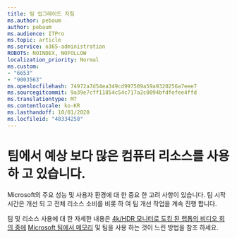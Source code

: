 ```yaml
---
title: 팀 업그레이드 지침
ms.author: pebaum
author: pebaum
ms.audience: ITPro
ms.topic: article
ms.service: o365-administration
ROBOTS: NOINDEX, NOFOLLOW
localization_priority: Normal
ms.custom:
- "6653"
- "9003563"
ms.openlocfilehash: 74972a7d54ea349cd997509a59a9320256a7eee7
ms.sourcegitcommit: 9a39e7cff11854c54c717a2c0094bfdfefee4ffd
ms.translationtype: MT
ms.contentlocale: ko-KR
ms.lasthandoff: 10/01/2020
ms.locfileid: "48334258"
---
```

# <a name="teams-is-using-more-computer-resources-than-expected"></a>팀에서 예상 보다 많은 컴퓨터 리소스를 사용 하 고 있습니다.

Microsoft의 주요 성능 및 사용자 환경에 대 한 중요 한 고려 사항이 있습니다. 팀 시작 시간은 개선 되 고 전체 리소스 소비를 비롯 하 여 팀 개선 작업을 계속 진행 합니다.  

팀 및 리소스 사용에 대 한 자세한 내용은 [4k/HDR 모니터로 도킹 된 랩톱의 비디오 회의 중에](https://docs.microsoft.com/MicrosoftTeams/troubleshoot/known-issues/teams-slow-video-meetings-laptops-4k) [Microsoft 팀에서 메모리](https://docs.microsoft.com/microsoftteams/teams-memory-usage-perf) 및 팀을 사용 하는 것이 느린 방법을 참조 하세요.
